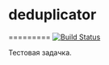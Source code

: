 # deduplicator
=========
[![Build Status](https://travis-ci.org/C-Pro/deduplicator.svg)](https://travis-ci.org/C-Pro/deduplicator)

Тестовая задачка.